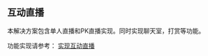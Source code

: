 ## 互动直播

本解决方案包含单人直播和PK直播实现。同时实现聊天室，打赏等功能。

功能实现请参考：
[实现互动直播](http://docs.netease.im/docs/product/%E4%BA%92%E5%8A%A8%E7%9B%B4%E6%92%AD2.0/%E5%BF%AB%E9%80%9F%E5%85%A5%E9%97%A8/%E5%AE%9E%E7%8E%B0%E4%BA%92%E5%8A%A8%E7%9B%B4%E6%92%AD/%E5%AE%9E%E7%8E%B0%E4%BA%92%E5%8A%A8%E7%9B%B4%E6%92%AD%EF%BC%88Android%EF%BC%89)

